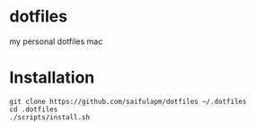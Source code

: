 # dotfiles

my personal dotfiles mac

# Installation
```
git clone https://github.com/saifulapm/dotfiles ~/.dotfiles
cd .dotfiles
./scripts/install.sh
```
